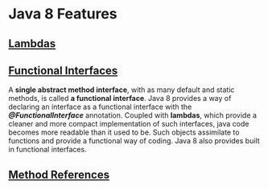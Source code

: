 # Java 8 Features

## [Lambdas](https://github.com/natandaniel/java8/tree/master/java_8_features/src/lambdas)

## [Functional Interfaces](https://github.com/natandaniel/java8/tree/master/java_8_features/src/functional/interfaces)

A **single abstract method interface**, with as many default and static methods, is called **a functional interface**. 
Java 8 provides a way of declaring an interface as a functional interface with the **_@FunctionalInterface_** annotation.
Coupled with **lambdas**, which provide a cleaner and more compact implementation of such interfaces, java code becomes more readable than it used to be. Such objects assimilate to functions and provide a functional way of coding. Java 8 also provides built in functional interfaces.

## [Method References](https://github.com/natandaniel/java8/tree/master/java_8_features/src/method/references)
